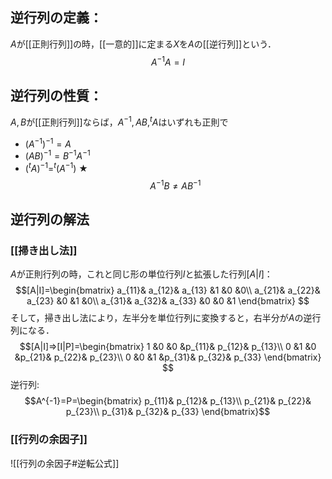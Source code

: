 ## 逆行列の定義：
$A$が[[正則行列]]の時，[[一意的]]に定まる$X$を$A$の[[逆行列]]という．
$$A^{-1}A=I$$
## 逆行列の性質：
$A,B$が[[正則行列]]ならば，$A^{-1},AB,^tA$はいずれも正則で
- $(A^{-1})^{-1}=A$
- $(AB)^{-1}=B^{-1}A^{-1}$
- $(^tA)^{-1}=^t(A^{-1})$
★
$$A^{-1}B\neq AB^{-1}$$
## 逆行列の解法
### [[掃き出し法]]
$A$が正則行列の時，これと同じ形の単位行列$I$と拡張した行列$[A|I]$：
$$[A|I]=\begin{bmatrix}
a_{11}& a_{12}& a_{13} &1 &0 &0\\
a_{21}& a_{22}& a_{23} &0 &1 &0\\
a_{31}& a_{32}& a_{33} &0 &0 &1
\end{bmatrix}
$$
そして，掃き出し法により，左半分を単位行列に変換すると，右半分が$A$の逆行列になる．
$$[A|I]⇒[I|P]=\begin{bmatrix}
1 &0 &0 &p_{11}& p_{12}& p_{13}\\
0 &1 &0 &p_{21}& p_{22}& p_{23}\\
0 &0 &1 &p_{31}& p_{32}& p_{33}
\end{bmatrix}
$$
逆行列:
$$A^{-1}=P=\begin{bmatrix}
	p_{11}& p_{12}& p_{13}\\
	p_{21}& p_{22}& p_{23}\\
	p_{31}& p_{32}& p_{33}
\end{bmatrix}$$

### [[行列の余因子]]
![[行列の余因子#逆転公式]]